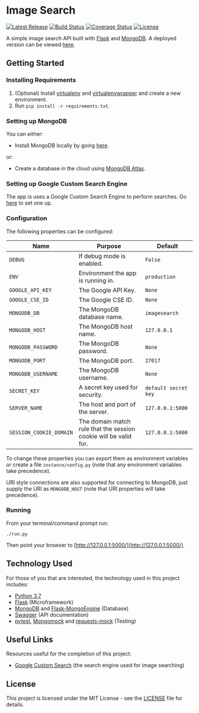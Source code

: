 # Image Search

[![Latest Release](https://img.shields.io/github/release/vanillaSlice/ImageSearch.svg)](https://github.com/vanillaSlice/ImageSearch/releases/latest)
[![Build Status](https://img.shields.io/travis/vanillaSlice/ImageSearch/master.svg)](https://travis-ci.org/vanillaSlice/ImageSearch)
[![Coverage Status](https://img.shields.io/coveralls/github/vanillaSlice/ImageSearch/master.svg)](https://coveralls.io/github/vanillaSlice/ImageSearch?branch=master)
[![License](https://img.shields.io/github/license/vanillaSlice/ImageSearch.svg)](LICENSE)

A simple image search API built with [Flask](http://flask.pocoo.org/) and [MongoDB](https://www.mongodb.com/).
A deployed version can be viewed [here](https://sliceimagesearch.herokuapp.com/).

## Getting Started

### Installing Requirements

1. (Optional) Install [virtualenv](https://pypi.org/project/virtualenv/) and
[virtualenvwrapper](https://virtualenvwrapper.readthedocs.io/en/latest/) and create a new environment.
2. Run `pip install -r requirements.txt`.

### Setting up MongoDB

You can either:

* Install MongoDB locally by going [here](https://www.mongodb.com/download-center#community).

or:

* Create a database in the cloud using [MongoDB Atlas](https://www.mongodb.com/cloud/atlas).

### Setting up Google Custom Search Engine

The app is uses a Google Custom Search Engine to perform searches. Go [here](https://www.google.com/cse/) to set one
up.

### Configuration

The following properties can be configured:

| Name                    | Purpose                                                          | Default              |
| ----------------------- | ---------------------------------------------------------------- | -------------------- |
| `DEBUG`                 | If debug mode is enabled.                                        | `False`              |
| `ENV`                   | Environment the app is running in.                               | `production`         |
| `GOOGLE_API_KEY`        | The Google API Key.                                              | `None`               |
| `GOOGLE_CSE_ID`         | The Google CSE ID.                                               | `None`               |
| `MONGODB_DB`            | The MongoDB database name.                                       | `imagesearch`        |
| `MONGODB_HOST`          | The MongoDB host name.                                           | `127.0.0.1`          |
| `MONGODB_PASSWORD`      | The MongoDB password.                                            | `None`               |
| `MONGODB_PORT`          | The MongoDB port.                                                | `27017`              |
| `MONGODB_USERNAME`      | The MongoDB username.                                            | `None`               |
| `SECRET_KEY`            | A secret key used for security.                                  | `default secret key` |
| `SERVER_NAME`           | The host and port of the server.                                 | `127.0.0.1:5000`     |
| `SESSION_COOKIE_DOMAIN` | The domain match rule that the session cookie will be valid for. | `127.0.0.1:5000`     |

To change these properties you can export them as environment variables or create a file `instance/config.py` (note
that any environment variables take precedence).

URI style connections are also supported for connecting to MongoDB, just supply the URI as `MONGODB_HOST` (note that
URI properties will take precedence).

### Running

From your terminal/command prompt run:

```
./run.py
```

Then point your browser to [http://127.0.0.1:5000/](http://127.0.0.1:5000/).

## Technology Used

For those of you that are interested, the technology used in this project includes:

* [Python 3.7](https://www.python.org/downloads/release/python-372/)
* [Flask](http://flask.pocoo.org/) (Microframework)
* [MongoDB](https://www.mongodb.com/) and
[Flask-MongoEngine](http://docs.mongoengine.org/projects/flask-mongoengine/en/latest/) (Database)
* [Swagger](https://swagger.io/) (API documentation)
* [pytest](https://docs.pytest.org/en/latest/), [Mongomock](https://github.com/mongomock/mongomock)
and [requests-mock](https://requests-mock.readthedocs.io/en/latest/) (Testing)

## Useful Links

Resources useful for the completion of this project:

* [Google Custom Search](https://developers.google.com/custom-search/) (the search engine used for image searching)

## License

This project is licensed under the MIT License - see the [LICENSE](LICENSE) file for details.
